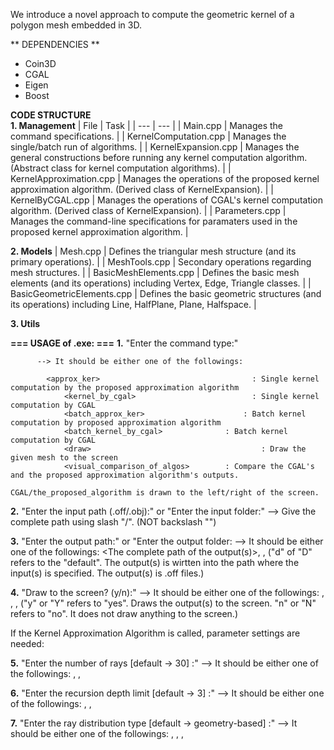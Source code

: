We introduce a novel approach to compute the geometric kernel of a polygon mesh embedded in 3D.

** DEPENDENCIES **
- Coin3D
- CGAL
- Eigen
- Boost

**CODE STRUCTURE** <br />
**1. Management**
| File | Task |
| --- | --- |
| Main.cpp                | Manages the command specifications.                                                                                                     |
| KernelComputation.cpp   | Manages the single/batch run of algorithms.                                                                                             |
| KernelExpansion.cpp     | Manages the general constructions before running any kernel computation algorithm. (Abstract class for kernel computation algorithms).  |
| KernelApproximation.cpp | Manages the operations of the proposed kernel approximation algorithm. (Derived class of KernelExpansion).                              |
| KernelByCGAL.cpp        | Manages the operations of CGAL's kernel computation algorithm. (Derived class of KernelExpansion).                                      |
| Parameters.cpp          | Manages the command-line specifications for paramaters used in the proposed kernel approximation algorithm.                             |

**2. Models**
| Mesh.cpp                   | Defines the triangular mesh structure (and its primary operations).                                                        |
| MeshTools.cpp              | Secondary operations regarding mesh structures.                                                                       |
| BasicMeshElements.cpp      | Defines the basic mesh elements (and its operations) including Vertex, Edge, Triangle classes.                |
| BasicGeometricElements.cpp | Defines the basic geometric structures (and its operations) including Line, HalfPlane, Plane, Halfspace. |

**3. Utils**


**=== USAGE of .exe: ===**
**1.** "Enter the command type:" 

	      --> It should be either one of the followings:

            <approx_ker>							      : Single kernel computation by the proposed approximation algorithm
		        <kernel_by_cgal>					      : Single kernel computation by CGAL
		        <batch_approx_ker>					    : Batch kernel computation by proposed approximation algorithm
		        <batch_kernel_by_cgal>			    : Batch kernel computation by CGAL
		        <draw>							            : Draw the given mesh to the screen
		        <visual_comparison_of_algos>		: Compare the CGAL's and the proposed approximation algorithm's outputs.
										                          CGAL/the_proposed_algorithm is drawn to the left/right of the screen. 

**2.** "Enter the input path (.off/.obj):"   or    "Enter the input folder:"
	      --> Give the complete path using slash "/". (NOT backslash "\")
   
**3.** "Enter the output path:"   or   "Enter the output folder:
	      --> It should be either one of the followings:
		        <The complete path of the output(s)>, <d>, <D>
	          ("d" of "D" refers to the "default". The output(s) is wirtten into the path where the input(s) is specified.
	            The output(s) is .off files.)
	
**4.** "Draw to the screen? (y/n):"
        --> It should be either one of the followings:
            <y>, <Y>, <n>, <N>
		        ("y" or "Y" refers to "yes". Draws the output(s) to the screen.
	          "n" or "N" refers to "no". It does not draw anything to the screen.)

If the Kernel Approximation Algorithm is called, parameter settings are needed:

**5.** "Enter the number of rays [default -> 30] :"
        --> It should be either one of the followings:
            <an integer>, <d>, <D>

**6.** "Enter the recursion depth limit [default -> 3] :"
        --> It should be either one of the followings:
            <an integer>, <d>, <D>

**7.** "Enter the ray distribution type [default -> geometry-based] :"
        --> It should be either one of the followings:
            <spherical-based>, <geometry-based>, <d>, <D>
